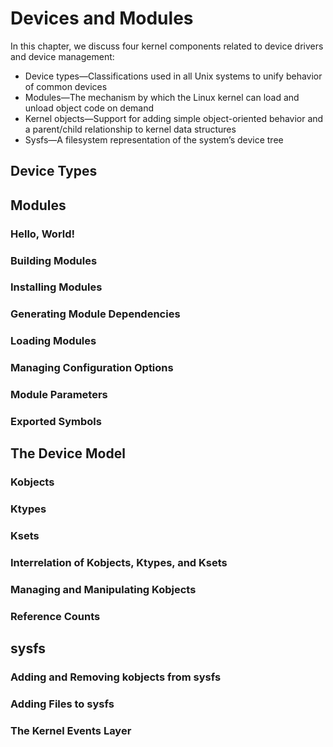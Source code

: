 # Devices and Modules

In this chapter, we discuss four kernel components related to device drivers and device management:
* Device types—Classifications used in all Unix systems to unify behavior of common devices
* Modules—The mechanism by which the Linux kernel can load and unload object code on demand
* Kernel objects—Support for adding simple object-oriented behavior and a parent/child relationship to kernel data structures
* Sysfs—A filesystem representation of the system’s device tree

## Device Types

## Modules

### Hello, World!

### Building Modules

### Installing Modules

### Generating Module Dependencies

### Loading Modules

### Managing Configuration Options

### Module Parameters

### Exported Symbols

## The Device Model

### Kobjects

### Ktypes

### Ksets

### Interrelation of Kobjects, Ktypes, and Ksets

### Managing and Manipulating Kobjects

### Reference Counts

## sysfs

### Adding and Removing kobjects from sysfs

### Adding Files to sysfs

### The Kernel Events Layer

